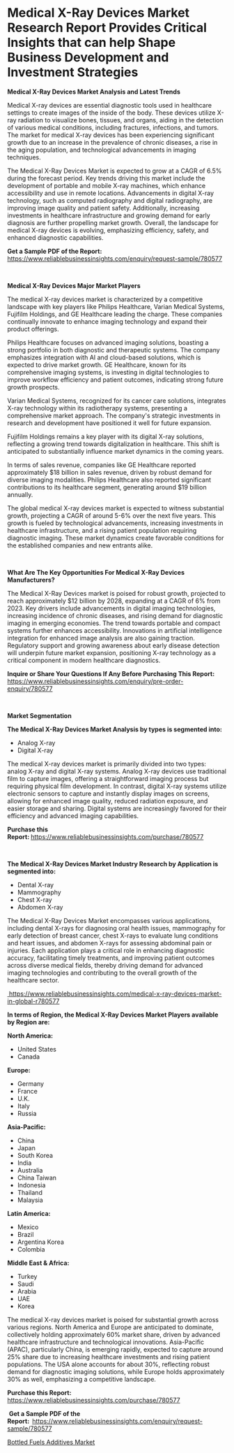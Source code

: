 <p><h1>Medical X-Ray Devices Market Research Report Provides Critical Insights that can help Shape Business Development and Investment Strategies</h1></p><p><strong>Medical X-Ray Devices Market Analysis and Latest Trends</strong></p>
<p><p>Medical X-ray devices are essential diagnostic tools used in healthcare settings to create images of the inside of the body. These devices utilize X-ray radiation to visualize bones, tissues, and organs, aiding in the detection of various medical conditions, including fractures, infections, and tumors. The market for medical X-ray devices has been experiencing significant growth due to an increase in the prevalence of chronic diseases, a rise in the aging population, and technological advancements in imaging techniques.</p><p>The Medical X-Ray Devices Market is expected to grow at a CAGR of 6.5% during the forecast period. Key trends driving this market include the development of portable and mobile X-ray machines, which enhance accessibility and use in remote locations. Advancements in digital X-ray technology, such as computed radiography and digital radiography, are improving image quality and patient safety. Additionally, increasing investments in healthcare infrastructure and growing demand for early diagnosis are further propelling market growth. Overall, the landscape for medical X-ray devices is evolving, emphasizing efficiency, safety, and enhanced diagnostic capabilities.</p></p>
<p><strong>Get a Sample PDF of the Report:&nbsp;</strong> <a href="https://www.reliablebusinessinsights.com/enquiry/request-sample/780577?utm_campaign=1138&utm_medium=2&utm_source=Github&utm_content=ia&utm_term=30122024&utm_id=medical-x-ray-devices">https://www.reliablebusinessinsights.com/enquiry/request-sample/780577</a></p>
<p>&nbsp;</p>
<p><strong>Medical X-Ray Devices Major Market Players</strong></p>
<p><p>The medical X-ray devices market is characterized by a competitive landscape with key players like Philips Healthcare, Varian Medical Systems, Fujifilm Holdings, and GE Healthcare leading the charge. These companies continually innovate to enhance imaging technology and expand their product offerings.</p><p>Philips Healthcare focuses on advanced imaging solutions, boasting a strong portfolio in both diagnostic and therapeutic systems. The company emphasizes integration with AI and cloud-based solutions, which is expected to drive market growth. GE Healthcare, known for its comprehensive imaging systems, is investing in digital technologies to improve workflow efficiency and patient outcomes, indicating strong future growth prospects.</p><p>Varian Medical Systems, recognized for its cancer care solutions, integrates X-ray technology within its radiotherapy systems, presenting a comprehensive market approach. The company's strategic investments in research and development have positioned it well for future expansion. </p><p>Fujifilm Holdings remains a key player with its digital X-ray solutions, reflecting a growing trend towards digitalization in healthcare. This shift is anticipated to substantially influence market dynamics in the coming years.</p><p>In terms of sales revenue, companies like GE Healthcare reported approximately $18 billion in sales revenue, driven by robust demand for diverse imaging modalities. Philips Healthcare also reported significant contributions to its healthcare segment, generating around $19 billion annually. </p><p>The global medical X-ray devices market is expected to witness substantial growth, projecting a CAGR of around 5-6% over the next five years. This growth is fueled by technological advancements, increasing investments in healthcare infrastructure, and a rising patient population requiring diagnostic imaging. These market dynamics create favorable conditions for the established companies and new entrants alike.</p></p>
<p>&nbsp;</p>
<p><strong>What Are The Key Opportunities For Medical X-Ray Devices Manufacturers?</strong></p>
<p><p>The Medical X-Ray Devices market is poised for robust growth, projected to reach approximately $12 billion by 2028, expanding at a CAGR of 6% from 2023. Key drivers include advancements in digital imaging technologies, increasing incidence of chronic diseases, and rising demand for diagnostic imaging in emerging economies. The trend towards portable and compact systems further enhances accessibility. Innovations in artificial intelligence integration for enhanced image analysis are also gaining traction. Regulatory support and growing awareness about early disease detection will underpin future market expansion, positioning X-ray technology as a critical component in modern healthcare diagnostics.</p></p>
<p><strong>Inquire or Share Your Questions If Any Before Purchasing This Report:</strong> <a href="https://www.reliablebusinessinsights.com/enquiry/pre-order-enquiry/780577?utm_campaign=1138&utm_medium=2&utm_source=Github&utm_content=ia&utm_term=30122024&utm_id=medical-x-ray-devices">https://www.reliablebusinessinsights.com/enquiry/pre-order-enquiry/780577</a></p>
<p>&nbsp;</p>
<p><strong>Market Segmentation</strong></p>
<p><strong>The Medical X-Ray Devices Market Analysis by types is segmented into:</strong></p>
<p><ul><li>Analog X-ray</li><li>Digital X-ray</li></ul></p>
<p><p>The medical X-ray devices market is primarily divided into two types: analog X-ray and digital X-ray systems. Analog X-ray devices use traditional film to capture images, offering a straightforward imaging process but requiring physical film development. In contrast, digital X-ray systems utilize electronic sensors to capture and instantly display images on screens, allowing for enhanced image quality, reduced radiation exposure, and easier storage and sharing. Digital systems are increasingly favored for their efficiency and advanced imaging capabilities.</p></p>
<p><strong>Purchase this Report:&nbsp;</strong><a href="https://www.reliablebusinessinsights.com/purchase/780577?utm_campaign=1138&utm_medium=2&utm_source=Github&utm_content=ia&utm_term=30122024&utm_id=medical-x-ray-devices">https://www.reliablebusinessinsights.com/purchase/780577</a></p>
<p>&nbsp;</p>
<p><strong>The Medical X-Ray Devices Market Industry Research by Application is segmented into:</strong></p>
<p><ul><li>Dental X-ray</li><li>Mammography</li><li>Chest X-ray</li><li>Abdomen X-ray</li></ul></p>
<p><p>The Medical X-Ray Devices Market encompasses various applications, including dental X-rays for diagnosing oral health issues, mammography for early detection of breast cancer, chest X-rays to evaluate lung conditions and heart issues, and abdomen X-rays for assessing abdominal pain or injuries. Each application plays a critical role in enhancing diagnostic accuracy, facilitating timely treatments, and improving patient outcomes across diverse medical fields, thereby driving demand for advanced imaging technologies and contributing to the overall growth of the healthcare sector.</p></p>
<p><a href="https://www.reliablebusinessinsights.com/medical-x-ray-devices-market-in-global-r780577?utm_campaign=1138&utm_medium=2&utm_source=Github&utm_content=ia&utm_term=30122024&utm_id=medical-x-ray-devices">&nbsp;https://www.reliablebusinessinsights.com/medical-x-ray-devices-market-in-global-r780577</a></p>
<p><strong>In terms of Region, the Medical X-Ray Devices Market Players available by Region are:</strong></p>
<p>
    <p> <strong> North America: </strong>
        <ul>
            <li>United States</li>
            <li>Canada</li>
        </ul>
        </p> 
    <p> <strong> Europe: </strong>
        <ul>
            <li>Germany</li>
            <li>France</li>
            <li>U.K.</li>
            <li>Italy</li>
            <li>Russia</li>
        </ul>
        </p> 
    <p> <strong> Asia-Pacific: </strong>
        <ul>
            <li>China</li>
            <li>Japan</li>
            <li>South Korea</li>
            <li>India</li>
            <li>Australia</li>
            <li>China Taiwan</li>
            <li>Indonesia</li>
            <li>Thailand</li>
            <li>Malaysia</li>
        </ul>
        </p> 
    <p> <strong> Latin America: </strong>
        <ul>
            <li>Mexico</li>
            <li>Brazil</li>
            <li>Argentina Korea</li>
            <li>Colombia</li>
        </ul>
        </p> 
    <p> <strong> Middle East & Africa: </strong>
        <ul>
            <li>Turkey</li>
            <li>Saudi</li>
            <li>Arabia</li>
            <li>UAE</li>
            <li>Korea</li>
        </ul>
    </p>
    </p>
<p><p>The medical X-ray devices market is poised for substantial growth across various regions. North America and Europe are anticipated to dominate, collectively holding approximately 60% market share, driven by advanced healthcare infrastructure and technological innovations. Asia-Pacific (APAC), particularly China, is emerging rapidly, expected to capture around 25% share due to increasing healthcare investments and rising patient populations. The USA alone accounts for about 30%, reflecting robust demand for diagnostic imaging solutions, while Europe holds approximately 30% as well, emphasizing a competitive landscape.</p></p>
<p><strong>Purchase this Report: </strong><a href="https://www.reliablebusinessinsights.com/purchase/780577?utm_campaign=1138&utm_medium=2&utm_source=Github&utm_content=ia&utm_term=30122024&utm_id=medical-x-ray-devices">https://www.reliablebusinessinsights.com/purchase/780577</a></p>
<p>&nbsp;<strong>Get a Sample PDF of the Report:&nbsp;&nbsp;</strong><a href="https://www.reliablebusinessinsights.com/enquiry/request-sample/780577?utm_campaign=1138&utm_medium=2&utm_source=Github&utm_content=ia&utm_term=30122024&utm_id=medical-x-ray-devices">https://www.reliablebusinessinsights.com/enquiry/request-sample/780577</a></p>
<p><strong></strong></p>
<p><p><a href="https://github.com/raffadongraffadong/Market-Research-Report-List-1/blob/main/bottled-fuels-additives-market.md?utm_campaign=1138&utm_medium=2&utm_source=Github&utm_content=ia&utm_term=30122024&utm_id=medical-x-ray-devices">Bottled Fuels Additives Market</a></p></p>